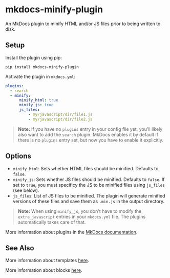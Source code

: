 # mkdocs-minify-plugin

An MkDocs plugin to minify HTML and/or JS files prior to being written to disk.

## Setup

Install the plugin using pip:

`pip install mkdocs-minify-plugin`

Activate the plugin in `mkdocs.yml`:
```yaml
plugins:
  - search
  - minify:
      minify_html: true
      minify_js: true
      js_files:
          - my/javascript/dir/file1.js
          - my/javascript/dir/file2.js
```

> **Note:** If you have no `plugins` entry in your config file yet, you'll likely also want to add the `search` plugin. MkDocs enables it by default if there is no `plugins` entry set, but now you have to enable it explicitly.

## Options

- `minify_html`: Sets whether HTML files should be minified. Defaults to `false`.
- `minify_js`: Sets whether JS files should be minified. Defaults to `false`. If set to `true`, you must specificy the JS to be minified files using `js_files` (see below).
- `js_files`: List of JS files to be minified. The plugin will generate minified versions of these files and save them as `.min.js` in the output directory.

> **Note:** When using `minify_js`, you don't have to modify the `extra_javascript` entries in your `mkdocs.yml` file. The plugins automatically takes care of that.

More information about plugins in the [MkDocs documentation][mkdocs-plugins].

## See Also

More information about templates [here][mkdocs-template].

More information about blocks [here][mkdocs-block].

[mkdocs-plugins]: http://www.mkdocs.org/user-guide/plugins/
[mkdocs-template]: https://www.mkdocs.org/user-guide/custom-themes/#template-variables
[mkdocs-block]: https://www.mkdocs.org/user-guide/styling-your-docs/#overriding-template-blocks
